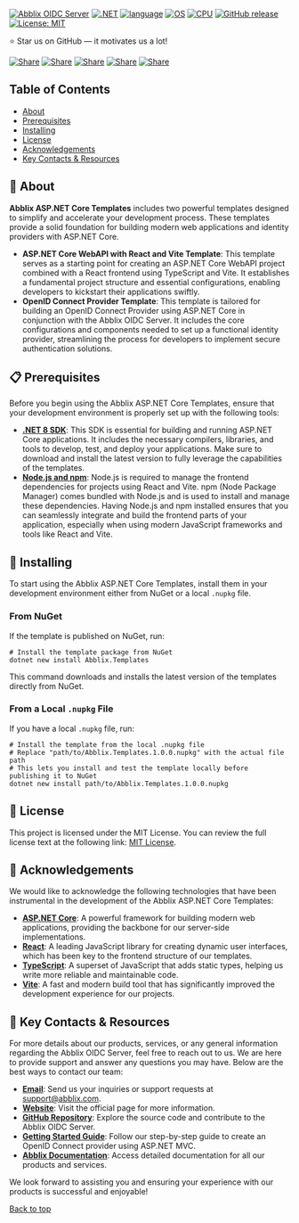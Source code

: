 <a name="top"></a>
[![Abblix OIDC Server](https://resources.abblix.com/imgs/jpg/abblix-oidc-server-github-banner.jpg)](https://www.abblix.com/abblix-oidc-server)
[![.NET](https://img.shields.io/badge/.NET-6.0%2C%207.0%2C%208.0-512BD4)](https://docs.abblix.com/docs/technical-requirements)
[![language](https://img.shields.io/badge/language-C%23-239120)](https://learn.microsoft.com/ru-ru/dotnet/csharp/tour-of-csharp/overview)
[![OS](https://img.shields.io/badge/OS-linux%2C%20windows%2C%20macOS-0078D4)](https://docs.abblix.com/docs/technical-requirements)
[![CPU](https://img.shields.io/badge/CPU-x86%2C%20x64%2C%20ARM%2C%20ARM64-FF8C00)](https://docs.abblix.com/docs/technical-requirements)
[![GitHub release](https://img.shields.io/github/v/release/Abblix/Templates)](#)
[![License: MIT](https://img.shields.io/badge/License-MIT-blue.svg)](https://opensource.org/licenses/MIT)

⭐ Star us on GitHub — it motivates us a lot!

[![Share](https://img.shields.io/badge/share-000000?logo=x&logoColor=white)](https://x.com/intent/tweet?text=Check%20out%20this%20project%20on%20GitHub:%20https://github.com/Abblix/Templates%20%23ASPNetCore%20%23Templates%20%23DotNet)
[![Share](https://img.shields.io/badge/share-1877F2?logo=facebook&logoColor=white)](https://www.facebook.com/sharer/sharer.php?u=https://github.com/Abblix/Templates)
[![Share](https://img.shields.io/badge/share-0A66C2?logo=linkedin&logoColor=white)](https://www.linkedin.com/sharing/share-offsite/?url=https://github.com/Abblix/Templates)
[![Share](https://img.shields.io/badge/share-FF4500?logo=reddit&logoColor=white)](https://www.reddit.com/submit?title=Check%20out%20this%20project%20on%20GitHub:%20https://github.com/Abblix/Templates)
[![Share](https://img.shields.io/badge/share-0088CC?logo=telegram&logoColor=white)](https://t.me/share/url?url=https://github.com/Abblix/Templates&text=Check%20out%20this%20project%20on%20GitHub)


## Table of Contents
- [About](#-about)
- [Prerequisites](#-prerequisites)
- [Installing](#-installing)
- [License](#-license)
- [Acknowledgements](#-acknowledgements)
- [Key Contacts & Resources](#-key-contacts--resources)

## 🚀 About

**Abblix ASP.NET Core Templates** includes two powerful templates designed to simplify and accelerate your development process. These templates provide a solid foundation for building modern web applications and identity providers with ASP.NET Core.

- **ASP.NET Core WebAPI with React and Vite Template**:
This template serves as a starting point for creating an ASP.NET Core WebAPI project combined with a React frontend using TypeScript and Vite. It establishes a fundamental project structure and essential configurations, enabling developers to kickstart their applications swiftly.
- **OpenID Connect Provider Template**:
This template is tailored for building an OpenID Connect Provider using ASP.NET Core in conjunction with the Abblix OIDC Server. It includes the core configurations and components needed to set up a functional identity provider, streamlining the process for developers to implement secure authentication solutions.

## 📋 Prerequisites

Before you begin using the Abblix ASP.NET Core Templates, ensure that your development environment is properly set up with the following tools:

- **[.NET 8 SDK](https://dotnet.microsoft.com/download/dotnet/8.0)**: This SDK is essential for building and running ASP.NET Core applications. It includes the necessary compilers, libraries, and tools to develop, test, and deploy your applications. Make sure to download and install the latest version to fully leverage the capabilities of the templates.
- **[Node.js and npm](https://nodejs.org/)**: Node.js is required to manage the frontend dependencies for projects using React and Vite. npm (Node Package Manager) comes bundled with Node.js and is used to install and manage these dependencies. Having Node.js and npm installed ensures that you can seamlessly integrate and build the frontend parts of your application, especially when using modern JavaScript frameworks and tools like React and Vite.

## 📝 Installing

To start using the Abblix ASP.NET Core Templates, install them in your development environment either from NuGet or a local `.nupkg` file.

### From NuGet

If the template is published on NuGet, run:

```shell
# Install the template package from NuGet
dotnet new install Abblix.Templates
```

This command downloads and installs the latest version of the templates directly from NuGet.

### From a Local `.nupkg` File

If you have a local `.nupkg` file, run:

```shell
# Install the template from the local .nupkg file
# Replace "path/to/Abblix.Templates.1.0.0.nupkg" with the actual file path
# This lets you install and test the template locally before publishing it to NuGet
dotnet new install path/to/Abblix.Templates.1.0.0.nupkg
```

## 📃 License

This project is licensed under the MIT License. You can review the full license text at the following link: [MIT License](https://opensource.org/licenses/MIT).

## 🙏 Acknowledgements

We would like to acknowledge the following technologies that have been instrumental in the development of the Abblix ASP.NET Core Templates:

- **[ASP.NET Core](https://docs.microsoft.com/aspnet/core)**: A powerful framework for building modern web applications, providing the backbone for our server-side implementations.
- **[React](https://reactjs.org/)**: A leading JavaScript library for creating dynamic user interfaces, which has been key to the frontend structure of our templates.
- **[TypeScript](https://www.typescriptlang.org/)**: A superset of JavaScript that adds static types, helping us write more reliable and maintainable code.
- **[Vite](https://vitejs.dev/)**: A fast and modern build tool that has significantly improved the development experience for our projects.

## 🔗 Key Contacts & Resources

For more details about our products, services, or any general information regarding the Abblix OIDC Server, feel free to reach out to us. We are here to provide support and answer any questions you may have. Below are the best ways to contact our team:

- **[Email](mailto:support@abblix.com)**: Send us your inquiries or support requests at support@abblix.com.
- **[Website](https://www.abblix.com/abblix-oidc-server)**: Visit the official page for more information.
- **[GitHub Repository](https://github.com/Abblix/Oidc.Server)**: Explore the source code and contribute to the Abblix OIDC Server.
- **[Getting Started Guide](https://github.com/Abblix/Oidc.Server.GettingStarted)**: Follow our step-by-step guide to create an OpenID Connect provider using ASP.NET MVC.
- **[Abblix Documentation](https://docs.abblix.com/docs)**: Access detailed documentation for all our products and services.

We look forward to assisting you and ensuring your experience with our products is successful and enjoyable!

[Back to top](#top)
